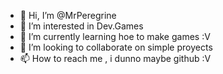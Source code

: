 - 👋 Hi, I’m @MrPeregrine
- 👀 I’m interested in Dev.Games
- 🌱 I’m currently learning hoe to make games :V
- 💞️ I’m looking to collaborate on simple proyects
- 📫 How to reach me , i dunno maybe github :V

<!---
MrPeregrine is a ✨ simple ✨ repository because its `README.md` (this file) appears on your GitHub profile.
You can click the Preview link to take a look at your changes.
--->
